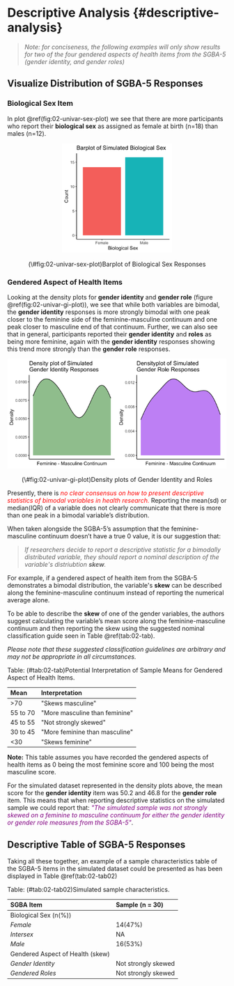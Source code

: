 # Descriptive Analysis {#descriptive-analysis}



> *Note: for conciseness, the following examples will only show results for two of the four gendered aspects of health items from the SGBA-5 (gender identity, and gender roles)*


## Visualize Distribution of SGBA-5 Responses

### Biological Sex Item

In plot \@ref(fig:02-univar-sex-plot) we see that there are more participants who report their **biological sex** as assigned as female at birth (n=18) than males (n=12). 

<div class="figure" style="text-align: center">
<img src="02-descriptive-analysis_files/figure-html/02-univar-sex-plot-1.png" alt="Barplot of Biological Sex Responses" width="50%" />
<p class="caption">(\#fig:02-univar-sex-plot)Barplot of Biological Sex Responses</p>
</div>

### Gendered Aspect of Health Items

Looking at the density plots for **gender identity** and **gender role** (figure \@ref(fig:02-univar-gi-plot)), we see that while both variables are bimodal, the **gender identity** responses is more strongly bimodal with one peak closer to the feminine side of the feminine-masculine continuum and one peak closer to masculine end of that continuum. Further, we can also see that in general, participants reported their **gender identity** and **roles** as being more feminine, again with the **gender identity** responses showing this trend more strongly than the **gender role** responses.  

<div class="figure" style="text-align: center">
<img src="02-descriptive-analysis_files/figure-html/02-univar-gi-plot-1.png" alt="Density plots of Gender Identity and Roles" width="50%" /><img src="02-descriptive-analysis_files/figure-html/02-univar-gi-plot-2.png" alt="Density plots of Gender Identity and Roles" width="50%" />
<p class="caption">(\#fig:02-univar-gi-plot)Density plots of Gender Identity and Roles</p>
</div>

Presently, there is _<span style="color:red">no clear consensus on how to present descriptive statistics of bimodal variables in health research.</span>_ Reporting the mean(sd) or median(IQR) of a variable does not clearly communicate that there is more than one peak in a bimodal variable’s distribution. 

When taken alongside the SGBA-5’s assumption that the feminine-masculine continuum doesn’t have a true 0 value, it is our suggestion that:

> _If researchers decide to report a descriptive statistic for a bimodally distributed variable, they should report a nominal description of the variable's distriubtion **skew**._ 

For example, if a gendered aspect of health item from the SGBA-5 demonstrates a bimodal distribution, the variable's **skew** can be described along the feminine-masculine continuum instead of reporting the numerical average alone. 

To be able to describe the **skew** of one of the gender variables, the authors suggest calculating the variable’s mean score along the feminine-masculine continuum and then reporting the skew using the suggested nominal classification guide seen in Table \@ref(tab:02-tab). 

_Please note that these suggested classification guidelines are arbitrary and may not be appropriate in all circumstances._ 


Table: (\#tab:02-tab)Potential Interpretation of Sample Means for Gendered Aspect of Health Items.

|Mean     |Interpretation                 |
|:--------|:------------------------------|
|>70      |"Skews masculine"              |
|55 to 70 |"More masculine than feminine" |
|45 to 55 |"Not strongly skewed"          |
|30 to 45 |"More feminine than masculine" |
|<30      |"Skews feminine"               |

__Note:__
This table assumes you have recorded the gendered aspects of health items as 0 being the most feminine score and 100 being the most masculine score.

For the simulated dataset represented in the density plots above, the mean score for the **gender identity** item was 50.2 and 46.8 for the **gender role** item. This means that when reporting descriptive statistics on the simulated sample we could report that: <span style="color:purple">*"The simulated sample was not strongly skewed on a feminine to masculine continuum for either the gender identity or gender role measures from the SGBA-5"*</span>. 

## Descriptive Table of SGBA-5 Responses

Taking all these together, an example of a sample characteristics table of the SGBA-5 items in the simulated dataset could be presented as has been displayed in Table \@ref(tab:02-tab02)


Table: (\#tab:02-tab02)Simulated sample characteristics.

|SGBA Item                        |Sample (n = 30)     |
|:--------------------------------|:-------------------|
|Biological Sex (n(%))            |                    |
|<i>Female</i>                    |14(47%)             |
|<i>Intersex</i>                  |NA                  |
|<i>Male</i>                      |16(53%)             |
|Gendered Aspect of Health (skew) |                    |
|<i>Gender Identity</i>           |Not strongly skewed |
|<i>Gendered Roles</i>            |Not strongly skewed |
